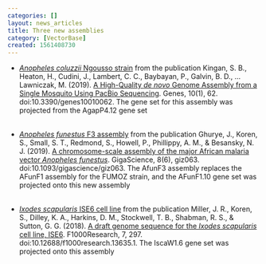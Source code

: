 ```yaml
---
categories: []
layout: news_articles
title: Three new assemblies
category: [VectorBase]
created: 1561408730
---
```

<ul>
<li><a href="/organisms/anopheles-coluzzii/ngousso"><i>Anopheles coluzzii</i> Ngousso strain</a> from the publication Kingan, S. B., Heaton, H., Cudini, J., Lambert, C. C., Baybayan, P., Galvin, B. D., … Lawniczak, M. (2019). <a href="https://www.ncbi.nlm.nih.gov/pubmed/30669388">A High-Quality <i>de novo</i> Genome Assembly from a Single Mosquito Using PacBio Sequencing</a>. Genes, 10(1), 62. doi:10.3390/genes10010062. The gene set for this assembly was projected from the <An. gambiae</i> AgapP4.12 gene set</li>
</p></br>
<li><a href="/organisms/anopheles-funestus"><i>Anopheles funestus</i> F3 assembly</a> from the publication Ghurye, J., Koren, S., Small, S. T., Redmond, S., Howell, P., Phillippy, A. M., & Besansky, N. J. (2019). <a href="https://www.ncbi.nlm.nih.gov/pubmed/31157884">A chromosome-scale assembly of the major African malaria vector <i>Anopheles funestus</i></a>. GigaScience, 8(6), giz063. doi:10.1093/gigascience/giz063. The AfunF3 assembly replaces the AFunF1 assembly for the FUMOZ strain, and the AFunF1.10 gene set was projected onto this new assembly</li>
</p></br>
<li><a href="/organisms/ixodes-scapularis/ise6"><i>Ixodes scapularis</i> ISE6 cell line</a> from the publication Miller, J. R., Koren, S., Dilley, K. A., Harkins, D. M., Stockwell, T. B., Shabman, R. S., & Sutton, G. G. (2018). <a href="https://www.ncbi.nlm.nih.gov/pubmed/29707202">A draft genome sequence for the <i>Ixodes scapularis</i> cell line, ISE6</a>. F1000Research, 7, 297. doi:10.12688/f1000research.13635.1. The IscaW1.6 gene set was projected onto this assembly</li>
</ul>
